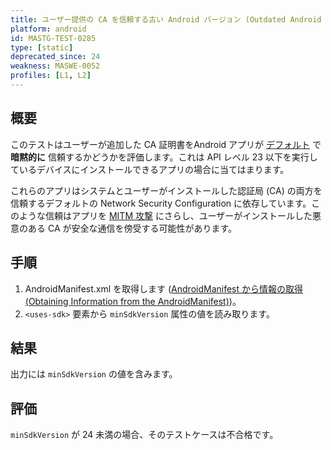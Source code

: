```yaml
---
title: ユーザー提供の CA を信頼する古い Android バージョン (Outdated Android Version Allowing Trust in User-Provided CAs)
platform: android
id: MASTG-TEST-0285
type: [static]
deprecated_since: 24
weakness: MASWE-0052
profiles: [L1, L2]
---
```


## 概要

このテストはユーザーが追加した CA 証明書をAndroid アプリが [デフォルト](https://developer.android.com/privacy-and-security/security-config#CustomTrust) で **暗黙的に** 信頼するかどうかを評価します。これは API レベル 23 以下を実行しているデバイスにインストールできるアプリの場合に当てはまります。

これらのアプリはシステムとユーザーがインストールした認証局 (CA) の両方を信頼するデフォルトの Network Security Configuration に依存しています。このような信頼はアプリを [MITM 攻撃](../../../Document/0x04f-Testing-Network-Communication.md#intercepting-network-traffic-through-mitm) にさらし、ユーザーがインストールした悪意のある CA が安全な通信を傍受する可能性があります。

## 手順

1. AndroidManifest.xml を取得します ([AndroidManifest から情報の取得 (Obtaining Information from the AndroidManifest)](../../../techniques/android/MASTG-TECH-0117.md))。
2. `<uses-sdk>` 要素から `minSdkVersion` 属性の値を読み取ります。

## 結果

出力には `minSdkVersion` の値を含みます。

## 評価

`minSdkVersion` が 24 未満の場合、そのテストケースは不合格です。
